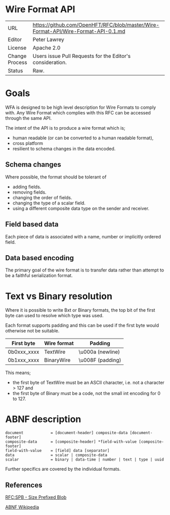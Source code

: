 # Wire Format API

|               |                                                                                   |
|:------------- | --------------------------------------------------------------------------------- |
| URL           | https://github.com/OpenHFT/RFC/blob/master/Wire-Format-API/Wire-Format-API-0.1.md |
| Editor        | Peter Lawrey                                                                      |
| License       | Apache 2.0                                                                        |
| Change Process | Users issue Pull Requests for the Editor's consideration.                        |
| Status        | Raw.                                                                              |

# Goals
WFA is designed to be high level description for Wire Formats to comply with.  Any Wire Format which complies with this RFC can be accessed through the same API.

The intent of the API is to produce a wire format which is;
 - human readable (or can be converted to a human readable format),
 - cross platform
 - resilient to schema changes in the data encoded.

## Schema changes
Where possible, the format should be tolerant of 
 - adding fields.
 - removing fields.
 - changing the order of fields.
 - changing the type of a scalar field.
 - using a different composite data type on the sender and receiver.
 
## Field based data
Each piece of data is associated with a name, number or implicitly ordered field. 

## Data based encoding
The primary goal of the wire format is to transfer data rather than attempt to be a faithful serialization format.

# Text vs Binary resolution
Where it is possible to write Bxt or Binary formats, the top bit of the first byte can used to resolve which type was used.  

Each format supports padding and this can be used if the first byte would otherwise not be suitable.
 
|  First byte     |  Wire format | Padding               |
| -------------- | -------------- | ------------------- |
| 0b0xxx_xxxx | TextWire      | \u000a (newline) |
| 0b1xxx_xxxx | BinaryWire   | \u008F (padding) |

This means;

 - the first byte of TextWire must be an ASCII character, i.e. not a character > 127 and 
 - the first byte of Binary must be a code, not the small int encoding for 0 to 127.
 
 
# ABNF description

```
document            = [document-header] composite-data [document-footer]
composite-data      = [composite-header] *field-with-value [composite-footer]
field-with-value    = [field] data [separator]
data                = scalar | composite-data
scalar              = binary | data-time | number | text | type | uuid
```
Further specifics are covered by the individual formats.

## References

[RFC:SPB - Size Prefixed Blob](https://github.com/OpenHFT/RFC/blob/master/SPB)

[ABNF Wikipedia](http://en.wikipedia.org/wiki/Augmented_Backus%E2%80%93Naur_Form)
